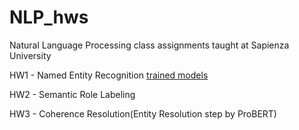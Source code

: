 # NLP_hws
Natural Language Processing class assignments taught at Sapienza University

HW1 - Named Entity Recognition [trained models]([https://nu.edu.kz/](https://drive.google.com/drive/folders/1DFHWkWr2QcS-Xe4EGaheQN0RAj9w-DDU?usp=drive_link))

HW2 - Semantic Role Labeling

HW3 - Coherence Resolution(Entity Resolution step by ProBERT)
